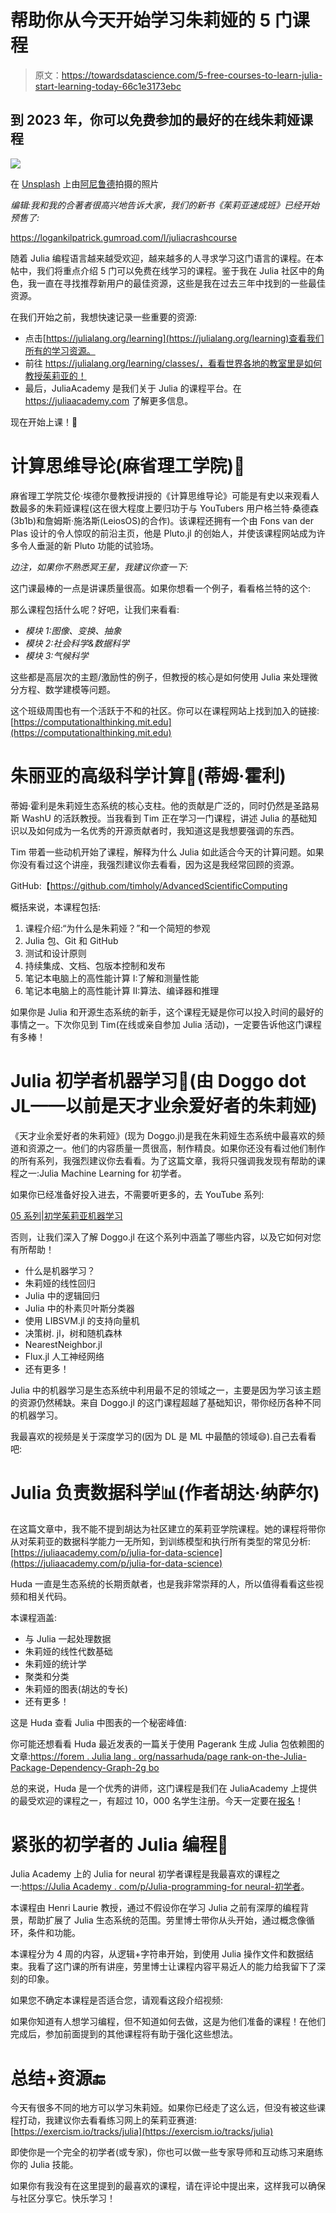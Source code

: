 # 帮助你从今天开始学习朱莉娅的 5 门课程

> 原文：<https://towardsdatascience.com/5-free-courses-to-learn-julia-start-learning-today-66c1e3173ebc>

## 到 2023 年，你可以免费参加的最好的在线朱莉娅课程

![](img/dd81c0017e1e38dccc84b71954fe2d6f.png)

在 [Unsplash](https://unsplash.com?utm_source=medium&utm_medium=referral) 上由[阿尼鲁德](https://unsplash.com/@lanirudhreddy?utm_source=medium&utm_medium=referral)拍摄的照片

*编辑:我和我的合著者很高兴地告诉大家，我们的新书《茱莉亚速成班》已经开始预售了:*

<https://logankilpatrick.gumroad.com/l/juliacrashcourse>  

随着 Julia 编程语言越来越受欢迎，越来越多的人寻求学习这门语言的课程。在本帖中，我们将重点介绍 5 门可以免费在线学习的课程。鉴于我在 Julia 社区中的角色，我一直在寻找推荐新用户的最佳资源，这些是我在过去三年中找到的一些最佳资源。

在我们开始之前，我想快速记录一些重要的资源:

*   点击[https://julialang.org/learning](https://julialang.org/learning)查看我们所有的学习资源。
*   前往 https://julialang.org/learning/classes/，看看世界各地的教室里是如何教授茱莉亚的！
*   最后，JuliaAcademy 是我们关于 Julia 的课程平台。在 https://juliaacademy.com 了解更多信息。

现在开始上课！🚀

# 计算思维导论(麻省理工学院)🧠

麻省理工学院艾伦·埃德尔曼教授讲授的《计算思维导论》可能是有史以来观看人数最多的朱莉娅课程(这在很大程度上要归功于与 YouTubers 用户格兰特·桑德森(3b1b)和詹姆斯·施洛斯(LeiosOS)的合作)。该课程还拥有一个由 Fons van der Plas 设计的令人惊叹的前沿主页，他是 Pluto.jl 的创始人，并使该课程网站成为许多令人垂涎的新 Pluto 功能的试验场。

*边注，如果你不熟悉冥王星，我建议你查一下:*

这门课最棒的一点是讲课质量很高。如果你想看一个例子，看看格兰特的这个:

那么课程包括什么呢？好吧，让我们来看看:

*   *模块 1:图像、变换、抽象*
*   *模块 2:社会科学&数据科学*
*   *模块 3:气候科学*

这些都是高层次的主题/激励性的例子，但教授的核心是如何使用 Julia 来处理微分方程、数学建模等问题。

这个班级周围也有一个活跃于不和的社区。你可以在课程网站上找到加入的链接:[https://computationalthinking.mit.edu](https://computationalthinking.mit.edu)

# 朱丽亚的高级科学计算🧪(蒂姆·霍利)

蒂姆·霍利是朱莉娅生态系统的核心支柱。他的贡献是广泛的，同时仍然是圣路易斯 WashU 的活跃教授。当我看到 Tim 正在学习一门课程，讲述 Julia 的基础知识以及如何成为一名优秀的开源贡献者时，我知道这是我想要强调的东西。

Tim 带着一些动机开始了课程，解释为什么 Julia 如此适合今天的计算问题。如果你没有看过这个讲座，我强烈建议你去看看，因为这是我经常回顾的资源。

GitHub:【https://github.com/timholy/AdvancedScientificComputing 

概括来说，本课程包括:

1.  课程介绍:“为什么是朱莉娅？”和一个简短的参观
2.  Julia 包、Git 和 GitHub
3.  测试和设计原则
4.  持续集成、文档、包版本控制和发布
5.  笔记本电脑上的高性能计算 I:了解和测量性能
6.  笔记本电脑上的高性能计算 II:算法、编译器和推理

如果你是 Julia 和开源生态系统的新手，这个课程无疑是你可以投入时间的最好的事情之一。下次你见到 Tim(在线或亲自参加 Julia 活动)，一定要告诉他这门课程有多棒！

# Julia 初学者机器学习🤖(由 Doggo dot JL——以前是天才业余爱好者的朱莉娅)

《天才业余爱好者的朱莉娅》(现为 Doggo.jl)是我在朱莉娅生态系统中最喜欢的频道和资源之一。他们的内容质量一贯很高，制作精良。如果你还没有看过他们制作的所有系列，我强烈建议你去看看。为了这篇文章，我将只强调我发现有帮助的课程之一:Julia Machine Learning for 初学者。

如果你已经准备好投入进去，不需要听更多的，去 YouTube 系列:

[05 系列|初学茱莉亚机器学习](https://www.youtube.com/watch?v=jA6IYSCpIug&list=PLhQ2JMBcfAsi76O13sJzk4LXA_mu5sd9E)

否则，让我们深入了解 Doggo.jl 在这个系列中涵盖了哪些内容，以及它如何对您有所帮助！

*   什么是机器学习？
*   朱莉娅的线性回归
*   Julia 中的逻辑回归
*   Julia 中的朴素贝叶斯分类器
*   使用 LIBSVM.jl 的支持向量机
*   决策树. jl，树和随机森林
*   NearestNeighbor.jl
*   Flux.jl 人工神经网络
*   还有更多！

Julia 中的机器学习是生态系统中利用最不足的领域之一，主要是因为学习该主题的资源仍然稀缺。来自 Doggo.jl 的这门课程超越了基础知识，带你经历各种不同的机器学习。

我最喜欢的视频是关于深度学习的(因为 DL 是 ML 中最酷的领域😄).自己去看看吧:

# Julia 负责数据科学📊(作者胡达·纳萨尔)

在这篇文章中，我不能不提到胡达为社区建立的茱莉亚学院课程。她的课程将带你从对茱莉亚的数据科学能力一无所知，到训练模型和执行所有类型的常见分析:[https://juliaacademy.com/p/julia-for-data-science](https://juliaacademy.com/p/julia-for-data-science)

Huda 一直是生态系统的长期贡献者，也是我非常崇拜的人，所以值得看看这些视频和相关代码。

本课程涵盖:

*   与 Julia 一起处理数据
*   朱莉娅的线性代数基础
*   朱莉娅的统计学
*   聚类和分类
*   朱莉娅的图表(胡达的专长)
*   还有更多！

这是 Huda 查看 Julia 中图表的一个秘密峰值:

你可能还想看看 Huda 最近发表的一篇关于使用 Pagerank 生成 Julia 包依赖图的文章:[https://forem . Julia lang . org/nassarhuda/page rank-on-the-Julia-Package-Dependency-Graph-2g bo](https://forem.julialang.org/nassarhuda/pagerank-on-the-julia-package-dependency-graph-2gbo)

总的来说，Huda 是一个优秀的讲师，这门课程是我们在 JuliaAcademy 上提供的最受欢迎的课程之一，有超过 10，000 名学生注册。今天一定要在[报名](https://juliaacademy.com/p/julia-for-data-science)！

# 紧张的初学者的 Julia 编程😬

Julia Academy 上的 Julia for neural 初学者课程是我最喜欢的课程之一:[https://Julia Academy . com/p/Julia-programming-for neural-初学者](https://juliaacademy.com/p/julia-programming-for-nervous-beginners)。

本课程由 Henri Laurie 教授，通过不假设你在学习 Julia 之前有深厚的编程背景，帮助扩展了 Julia 生态系统的范围。劳里博士带你从头开始，通过概念像循环，条件和功能。

本课程分为 4 周的内容，从逻辑+字符串开始，到使用 Julia 操作文件和数据结束。我看了这门课的所有讲座，劳里博士让课程内容平易近人的能力给我留下了深刻的印象。

如果您不确定本课程是否适合您，请观看这段介绍视频:

如果你知道有人想学习编程，但不知道如何去做，这是为他们准备的课程！在他们完成后，参加前面提到的其他课程将有助于强化这些想法。

# 总结+资源🔚

今天有很多不同的地方可以学习朱莉娅。如果你已经走了这么远，但没有被这些课程打动，我建议你去看看练习网上的茱莉亚赛道:[https://exercism.io/tracks/julia](https://exercism.io/tracks/julia)

即使你是一个完全的初学者(或专家)，你也可以做一些专家导师和互动练习来磨练你的 Julia 技能。

如果你有我没有在这里提到的最喜欢的课程，请在评论中提出来，这样我可以确保与社区分享它。快乐学习！